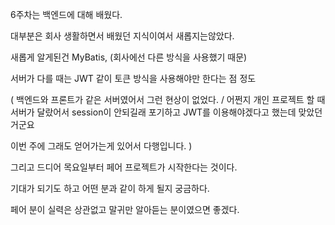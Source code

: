 6주차는 백엔드에 대해 배웠다.

대부분은 회사 생활하면서 배웠던 지식이여서 새롭지는않았다.

새롭게 알게된건 MyBatis, (회사에선 다른 방식을 사용했기 때문)

서버가 다를 때는 JWT 같이 토큰 방식을 사용해야만 한다는 점 정도 

( 백엔드와 프론트가 같은 서버였어서 그런 현상이 없었다. / 어쩐지 개인 프로젝트 할 때 서버가 달랐어서 session이 안되길래 포기하고 JWT를 이용해야겠다고 했는데 맞았던거군요

이번 주에 그래도 얻어가는게 있어서 다행입니다. )

그리고 드디어 목요일부터 페어 프로젝트가 시작한다는 것이다.

기대가 되기도 하고 어떤 분과 같이 하게 될지 궁금하다.

페어 분이 실력은 상관없고 말귀만 알아듣는 분이였으면 좋겠다.

